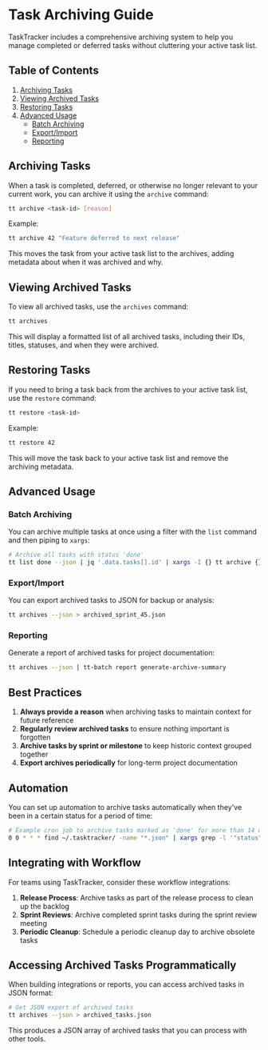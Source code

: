 # Task Archiving Guide

TaskTracker includes a comprehensive archiving system to help you manage completed or deferred tasks without cluttering your active task list.

## Table of Contents

1. [Archiving Tasks](#archiving-tasks)
2. [Viewing Archived Tasks](#viewing-archived-tasks)
3. [Restoring Tasks](#restoring-tasks)
4. [Advanced Usage](#advanced-usage)
   - [Batch Archiving](#batch-archiving)
   - [Export/Import](#exportimport)
   - [Reporting](#reporting)

## Archiving Tasks

When a task is completed, deferred, or otherwise no longer relevant to your current work, you can archive it using the `archive` command:

```bash
tt archive <task-id> [reason]
```

Example:
```bash
tt archive 42 "Feature deferred to next release"
```

This moves the task from your active task list to the archives, adding metadata about when it was archived and why.

## Viewing Archived Tasks

To view all archived tasks, use the `archives` command:

```bash
tt archives
```

This will display a formatted list of all archived tasks, including their IDs, titles, statuses, and when they were archived.

## Restoring Tasks

If you need to bring a task back from the archives to your active task list, use the `restore` command:

```bash
tt restore <task-id>
```

Example:
```bash
tt restore 42
```

This will move the task back to your active task list and remove the archiving metadata.

## Advanced Usage

### Batch Archiving

You can archive multiple tasks at once using a filter with the `list` command and then piping to `xargs`:

```bash
# Archive all tasks with status 'done'
tt list done --json | jq '.data.tasks[].id' | xargs -I {} tt archive {} "Sprint completed"
```

### Export/Import

You can export archived tasks to JSON for backup or analysis:

```bash
tt archives --json > archived_sprint_45.json
```

### Reporting

Generate a report of archived tasks for project documentation:

```bash
tt archives --json | tt-batch report generate-archive-summary
```

## Best Practices

1. **Always provide a reason** when archiving tasks to maintain context for future reference
2. **Regularly review archived tasks** to ensure nothing important is forgotten
3. **Archive tasks by sprint or milestone** to keep historic context grouped together
4. **Export archives periodically** for long-term project documentation

## Automation

You can set up automation to archive tasks automatically when they've been in a certain status for a period of time:

```bash
# Example cron job to archive tasks marked as 'done' for more than 14 days
0 0 * * * find ~/.tasktracker/ -name "*.json" | xargs grep -l '"status":"done"' | xargs -I {} tt archive {} "Auto-archived: Completed > 14 days ago"
```

## Integrating with Workflow

For teams using TaskTracker, consider these workflow integrations:

1. **Release Process**: Archive tasks as part of the release process to clean up the backlog
2. **Sprint Reviews**: Archive completed sprint tasks during the sprint review meeting
3. **Periodic Cleanup**: Schedule a periodic cleanup day to archive obsolete tasks

## Accessing Archived Tasks Programmatically

When building integrations or reports, you can access archived tasks in JSON format:

```bash
# Get JSON export of archived tasks
tt archives --json > archived_tasks.json
```

This produces a JSON array of archived tasks that you can process with other tools. 